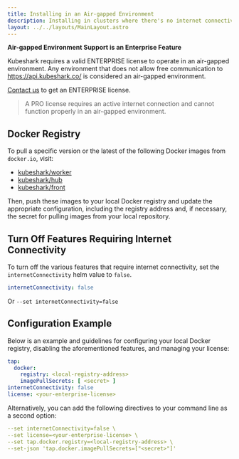 ```yaml
---
title: Installing in an Air-gapped Environment  
description: Installing in clusters where there's no internet connectivity  
layout: ../../layouts/MainLayout.astro
---
```


**Air-gapped Environment Support is an Enterprise Feature**

Kubeshark requires a valid ENTERPRISE license to operate in an air-gapped environment. Any environment that does not allow free communication to https://api.kubeshark.co/ is considered an air-gapped environment.

[Contact us](https://kubeshark.co/contact-us) to get an ENTERPRISE license.

> A PRO license requires an active internet connection and cannot function properly in an air-gapped environment.

## Docker Registry

To pull a specific version or the latest of the following Docker images from `docker.io`, visit:
- [kubeshark/worker](https://hub.docker.com/r/kubeshark/worker)
- [kubeshark/hub](https://hub.docker.com/r/kubeshark/hub)
- [kubeshark/front](https://hub.docker.com/r/kubeshark/front)

Then, push these images to your local Docker registry and update the appropriate configuration, including the registry address and, if necessary, the secret for pulling images from your local repository.

## Turn Off Features Requiring Internet Connectivity

To turn off the various features that require internet connectivity, set the `internetConnectivity` helm value to `false`.

```yaml
internetConnectivity: false
```

Or `--set internetConnectivity=false`

## Configuration Example

Below is an example and guidelines for configuring your local Docker registry, disabling the aforementioned features, and managing your license:

```yaml
tap:
  docker:
    registry: <local-registry-address>
    imagePullSecrets: [ <secret> ]
internetConnectivity: false
license: <your-enterprise-license>
```

Alternatively, you can add the following directives to your command line as a second option:
```yaml
--set internetConnectivity=false \
--set license=<your-enterprise-license> \
--set tap.docker.registry=<local-registry-address> \
--set-json 'tap.docker.imagePullSecrets=["<secret>"]'
```